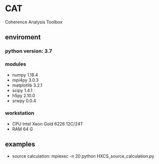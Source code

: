 # CAT
Coherence Analysis Toolbox

## enviroment

### python version: 3.7
### modules 
- numpy 1.18.4 
- mpi4py 3.0.3 
- matplotlib 3.2.1 
- scipy 1.4.1 
- h5py 2.10.0 
- srwpy 0.0.4
### workstation 
- CPU Intel Xeon Gold 6226 12C/24T
- RAM 64 G

## examples
- source calculation: mpiexec -n 20 python HXCS_source_calculation.py
